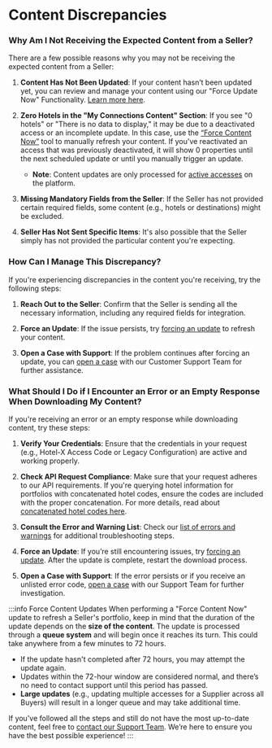 ﻿---
sidebar_position: 3
---

# Content Discrepancies

### Why Am I Not Receiving the Expected Content from a Seller?

There are a few possible reasons why you may not be receiving the expected content from a Seller:

1. **Content Has Not Been Updated**: If your content hasn’t been updated yet, you can review and manage your content using our "Force Update Now" Functionality. [Learn more here](/kb/web-features/connections/connections-content/content-management.md).
   
2. **Zero Hotels in the "My Connections Content" Section**: If you see "0 hotels" or "There is no data to display," it may be due to a deactivated access or an incomplete update. In this case, use the [“Force Content Now”](/kb/web-features/connections/connections-content/content-management#how-can-i-use-the-force-update-now-functionality) tool to manually refresh your content. If you've reactivated an access that was previously deactivated, it will show 0 properties until the next scheduled update or until you manually trigger an update.

   - **Note**: Content updates are only processed for [active accesses](/kb/web-features/connections/my-connections/managing-connections/connections-details#what-can-i-find-in-my-connections) on the platform.

3. **Missing Mandatory Fields from the Seller**: If the Seller has not provided certain required fields, some content (e.g., hotels or destinations) might be excluded.

4. **Seller Has Not Sent Specific Items**: It's also possible that the Seller simply has not provided the particular content you're expecting.

### How Can I Manage This Discrepancy?

If you're experiencing discrepancies in the content you're receiving, try the following steps:

1. **Reach Out to the Seller**: Confirm that the Seller is sending all the necessary information, including any required fields for integration.

2. **Force an Update**: If the issue persists, try [forcing an update](https://kb/web-features/connections/connections-content/content-management#how-can-i-use-the-force-update-now-functionality) to refresh your content.

3. **Open a Case with Support**: If the problem continues after forcing an update, you can [open a case](https://kb/tickets/guidelines-for-submitting-a-ticket-to-our-support-team.md) with our Customer Support Team for further assistance.

### What Should I Do if I Encounter an Error or an Empty Response When Downloading My Content?

If you're receiving an error or an empty response while downloading content, try these steps:

1. **Verify Your Credentials**: Ensure that the credentials in your request (e.g., Hotel-X Access Code or Legacy Configuration) are active and working properly.

2. **Check API Request Compliance**: Make sure that your request adheres to our API requirements. If you're querying hotel information for portfolios with concatenated hotel codes, ensure the codes are included with the proper concatenation. For more details, read about [concatenated hotel codes here](/kb/connectivity-products/for-buyers/hotel-x/content/hotels/#what-is-the-difference-between-hotelcode-and-hotelcodesupplier%EF%B8%8F).

3. **Consult the Error and Warning List**: Check our [list of errors and warnings](/kb/connectivity-products/for-buyers/errors-and-warnings/overview) for additional troubleshooting steps.

4. **Force an Update**: If you’re still encountering issues, try [forcing an update](https://kb/web-features/connections/connections-content/content-management#how-can-i-use-the-force-update-now-functionality). After the update is complete, restart the download process.

5. **Open a Case with Support**: If the error persists or if you receive an unlisted error code, [open a case](https://kb/tickets/guidelines-for-submitting-a-ticket-to-our-support-team.md) with our Support Team for further investigation.

:::info Force Content Updates 
When performing a "Force Content Now" update to refresh a Seller's portfolio, keep in mind that the duration of the update depends on the **size of the content**. The update is processed through a **queue system** and will begin once it reaches its turn. This could take anywhere from a few minutes to 72 hours.

- If the update hasn't completed after 72 hours, you may attempt the update again.
- Updates within the 72-hour window are considered normal, and there’s no need to contact support until this period has passed.
- **Large updates** (e.g., updating multiple accesses for a Supplier across all Buyers) will result in a longer queue and may take additional time.

If you've followed all the steps and still do not have the most up-to-date content, feel free to [contact our Support Team](https://kb/tickets/guidelines-for-submitting-a-ticket-to-our-support-team.md). We’re here to ensure you have the best possible experience!
:::
